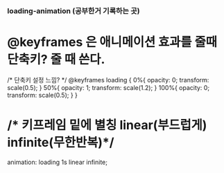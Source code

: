 ### loading-animation (공부한거 기록하는 곳)

# @keyframes 은 애니메이션 효과를 줄때 단축키? 줄 때 쓴다.
/* 단축키 설정 느낌? */
@keyframes loading {
  0%{
    opacity: 0;
    transform: scale(0.5);
  }
  50%{
    opacity: 1;
    transform: scale(1.2);
  }
  100%{
    opacity: 0;
    transform: scale(0.5);
  }
}

# /* 키프레임 밑에 별칭 linear(부드럽게) infinite(무한반복)*/ 
  animation: loading 1s linear infinite;
